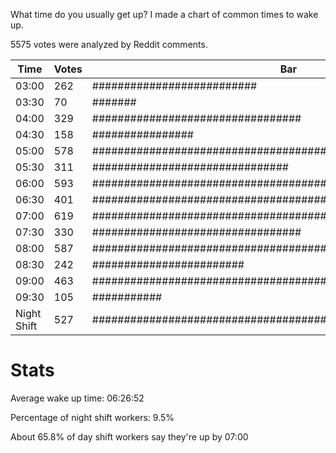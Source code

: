 What time do you usually get up? I made a chart of common times to wake up.

5575 votes were analyzed by Reddit comments.

Time|Votes|Bar
-|-|-
03:00|262|##########################
03:30|70|#######
04:00|329|#################################
04:30|158|################
05:00|578|##########################################################
05:30|311|###############################
06:00|593|############################################################
06:30|401|########################################
07:00|619|##############################################################
07:30|330|#################################
08:00|587|###########################################################
08:30|242|########################
09:00|463|##############################################
09:30|105|###########
Night Shift|527|####################################################

# Stats

Average wake up time: 06:26:52

Percentage of night shift workers: 9.5%

About 65.8% of day shift workers say they're up by 07:00
